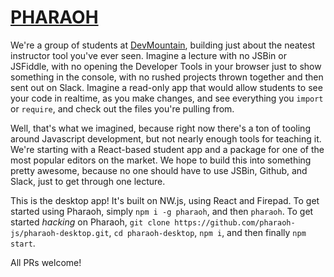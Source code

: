 # [PHARAOH](http://pharaoh.js.org)

We're a group of students at [DevMountain](https://github.com/devmountain), building just about the neatest instructor tool you've ever seen. Imagine a lecture with no JSBin or JSFiddle, with no opening the Developer Tools in your browser just to show something in the console, with no rushed projects thrown together and then sent out on Slack. Imagine a read-only app that would allow students to see your code in realtime, as you make changes, and see everything you `import` or `require`, and check out the files you're pulling from.

Well, that's what we imagined, because right now there's a ton of tooling around Javascript development, but not nearly enough tools for teaching it. We're starting with a React-based student app and a package for one of the most popular editors on the market. We hope to build this into something pretty awesome, because no one should have to use JSBin, Github, and Slack, just to get through one lecture.

This is the desktop app! It's built on NW.js, using React and Firepad. To get started using Pharaoh, simply `npm i -g
pharaoh`, and then `pharaoh`. To get started _hacking_ on Pharaoh, `git clone
https://github.com/pharaoh-js/pharaoh-desktop.git`, `cd pharaoh-desktop`, `npm i`, and then finally `npm start`.

All PRs welcome!

